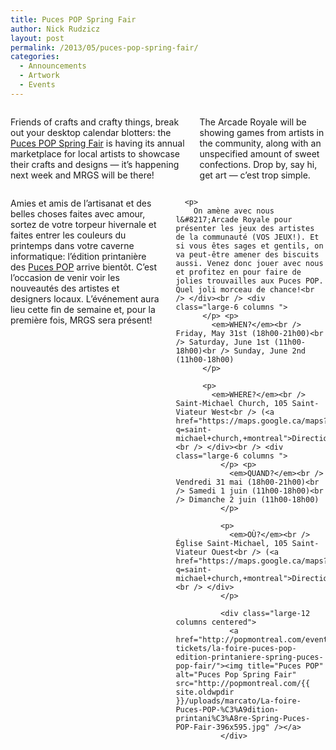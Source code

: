 ```yaml
---
title: Puces POP Spring Fair
author: Nick Rudzicz
layout: post
permalink: /2013/05/puces-pop-spring-fair/
categories:
  - Announcements
  - Artwork
  - Events
---
```

<div class="large-6 columns ">
  <p>
    Friends of crafts and crafty things, break out your desktop calendar blotters: the <a href="http://popmontreal.com/events-tickets/la-foire-puces-pop-edition-printaniere-spring-puces-pop-fair/">Puces POP Spring Fair</a> is having its annual marketplace for local artists to showcase their crafts and designs &#8212; it&#8217;s happening next week and MRGS will be there!
  </p>
  
  <p>
    The Arcade Royale will be showing games from artists in the community, along with an unspecified amount of sweet confections. Drop by, say hi, get art &#8212; c&#8217;est trop simple.<br /> </div><div class="large-6 columns ">
      <p>
        Amies et amis de l&#8217;artisanat et des belles choses faites avec amour, sortez de votre torpeur hivernale et faites entrer les couleurs du printemps dans votre caverne informatique: l&#8217;édition printanière des <a href="http://popmontreal.com/events-tickets/la-foire-puces-pop-edition-printaniere-spring-puces-pop-fair/">Puces POP</a> arrive bientôt. C&#8217;est l&#8217;occasion de venir voir les nouveautés des artistes et designers locaux. L&#8217;événement aura lieu cette fin de semaine et, pour la première fois, MRGS sera présent!
      </p>
      
      <p>
        On amène avec nous l&#8217;Arcade Royale pour présenter les jeux des artistes de la communauté (VOS JEUX!). Et si vous êtes sages et gentils, on va peut-être amener des biscuits aussi. Venez donc jouer avec nous et profitez en pour faire de jolies trouvailles aux Puces POP. Quel joli morceau de chance!<br /> </div><br /> <div class="large-6 columns ">
          </p> <p>
            <em>WHEN?</em><br /> Friday, May 31st (18h00-21h00)<br /> Saturday, June 1st (11h00-18h00)<br /> Sunday, June 2nd (11h00-18h00)
          </p>
          
          <p>
            <em>WHERE?</em><br /> Saint-Michael Church, 105 Saint-Viateur West<br /> (<a href="https://maps.google.ca/maps?q=saint-michael+church,+montreal">Directions</a>)<br /> </div><br /> <div class="large-6 columns ">
              </p> <p>
                <em>QUAND?</em><br /> Vendredi 31 mai (18h00-21h00)<br /> Samedi 1 juin (11h00-18h00)<br /> Dimanche 2 juin (11h00-18h00)
              </p>
              
              <p>
                <em>OÙ?</em><br /> Église Saint-Michael, 105 Saint-Viateur Ouest<br /> (<a href="https://maps.google.ca/maps?q=saint-michael+church,+montreal">Directions</a>)<br /> </div>
              </p>
              
              <div class="large-12 columns centered">
                <a href="http://popmontreal.com/events-tickets/la-foire-puces-pop-edition-printaniere-spring-puces-pop-fair/"><img title="Puces POP" alt="Puces Pop Spring Fair" src="http://popmontreal.com/{{ site.oldwpdir }}/uploads/marcato/La-foire-Puces-POP-%C3%A9dition-printani%C3%A8re-Spring-Puces-POP-Fair-396x595.jpg" /></a>
              </div>